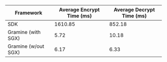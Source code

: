 | **Framework**      | **Average Encrypt Time (ms)**       | **Average Decrypt Time (ms)** |
|--------------------|-------------------------------------|-------------------------------------|
| SDK                | 1610.85                             | 852.18                              |
| Gramine (with SGX) | 5.72                                | 10.18                               |
| Gramine (w/out SGX)| 6.17                                | 6.33                                |
